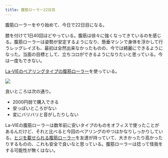 ```yaml
---
title: 腹筋ローラー22日目
---
```

腹筋ローラーをやり始めて、今日で22日目になる。

膝を付けて1日40回ほどやっている。腹筋は徐々に強くなってきているのを感じる。腹筋ローラーは姿勢が安定するようになり、懸垂マシンで身体を浮かして行うレッグレイズも、最初は全然出来なかったものの、今では綺麗にできるようになった。当面の目標として、立ちコロができるようになりたいと思っている。今は一度もできない。

[La-VIEのベアリングタイプの腹筋ローラー](https://www.amazon.co.jp/dp/B07DNVTVVM)を使っている。

![](https://lh3.googleusercontent.com/docs/ADP-6oETS5EP23d5Q2PF5itqL90497eLeF8uHkbV8dagsHJ2CqP-zTRDFM7Z4fweWtCMfTMdx8DYAwPdEKWUAaZV2jZP2RiYkEpBjWDp8t7Dz8XtMxny0ALbekMzmLBvbb--hkjzq7OgmuV90hJ8jogNT3KVeImGOx7pAzrSuRGrYefMzPkB4y2iRajNq1ajuCaKCrSV8NqBysr30GL-7kVdYYKXU6PDL7panXK1fx-YW6bl7MWzVMZnOfNhX3VfVQmtcdtuHTk8f_W1XwllfdvwWGuWhu9uyqjP82aC5nDqlBEwfeijtXGjNb0qV3n2SCL3dIKr2Hx2NHYJa0RNIpba6xBEOPbjL90ok9vViMCoZFISAUHfpgbNQTwKg0qs_2qqfOrZLDUAZhxxiharXNiUvGsM1NstrZbEkWMU9MzGWivSMBlBokw-XwWISwKkRjqF1ZxluZLTj4I6L0GC6HCtB39r_jj41_ZPD6MxToAQO7KBwSvcVyd7Z9HTBuZ2A-GY-36OFPzeDB6_kY-treSPhjGDwpKmuBtQFFzdrzQUrZeg5UpS7wKIBdZTCbKUikST4Ve_lSWWmWL50WMzDSRmL4RXRtY4T7HloaAFZ8czTdaXTCWwQDLdWhoa9vr53fQLWHYmV8DbQ17KokaRQy_LfwiXwkb08HlL4pMdQ7JsUyWi6ggAY-FMwEqcSq8kJuBf6jv-L0uWx51qLFRECllsG2T9WUccmHE5mISAERS361ALmUQWESrQtDvYwndrBwkQwsbe0INOIlN5Rd-BWmB2na1gH2Jnls5O70uiTTLvGbxDv6e909JAiWcUE2YQYCsUEXhIYPrlnfYS5l7PvcGQlC3pT5yhCpYc65wzgR8cEAwXVpvvLr1UZvgd6Msd97gBCDcts5NtZpISMuJLo3Pdc78rX4f6T-vPn8Oqgwa9uIJaYI9jK7Eq1U9FtmhNnWeOjIw4j44KN7UFm0mbOQlaJkpQQfPQbIZvLAw9bO-PTzCswY60zcRSlFMLUnVcHVYdwiIdKuZSR0tyalBGc8iMMaH-V68h8k2LEWscOJtPgIjNQv2O8ECq9dn1HZTXt-m1wzkvjgOWOD2UTEx-6HO3fJ59fYmyNYj3Xgr0HBjzdAZO2s9Ot6mjUXCPpWXcqPfgrXQFGvSDIxAQNEoTgoegjTC-N3hOg1muHkRkXw6QbqB3E1gLDu3vb-C7t10JyfHwxy5MsroIWnnn4yN3JYBFIzHkFXaEx8VxbI_YOsi0dhmXYiGJ)

良いところは次の通り。

*   2000円弱で購入できる
*   安っぽいところがない
*   変にバリバリと音がしたりしない

La-VIEの腹筋ローラーは数年前に安いタイプのものをオフィスで使ったことがあるんだけど、それと比べると今回のベアリングのやつはかなりしっかりしている。[ヒジを載せられる腹筋ローラー](https://www.amazon.co.jp/dp/B08MPRQ4PD)を友達が持っていて、大きかったり高かったりするものの、これも安全で良いなと思っている。腹筋ローラーは捻って怪我をする可能性が無くはない。
